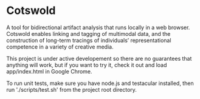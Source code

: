 Cotswold
========

A tool for bidirectional artifact analysis that runs locally in a web browser. Cotswold enables linking and tagging of multimodal data, and the construction of long-term tracings of individuals’ representational competence in a variety of creative media.

This project is under active developement so there are no guarantees that anything will work, but if you want to try it, check it out and load app/index.html in Google Chrome.

To run unit tests, make sure you have node.js and testacular installed, then
run './scripts/test.sh' from the project root directory. 
